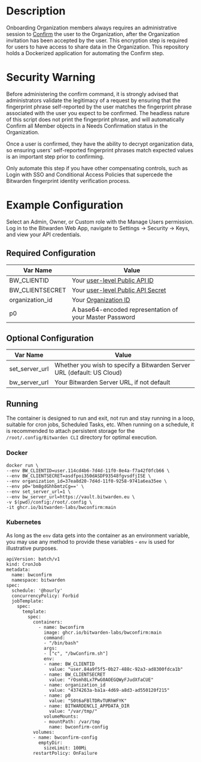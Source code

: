 # Description

Onboarding Organization members always requires an administrative session to [Confirm](https://bitwarden.com/help/managing-users/#confirm) the user to the Organization, after the Organization invitation has been accepted by the user. This encryption step is required for users to have access to share data in the Organization. This repository holds a Dockerized application for automating the Confirm step.

# Security Warning

Before administering the confirm command, it is strongly advised that administrators validate the legitimacy of a request by ensuring that the fingerprint phrase self-reported by the user matches the fingerprint phrase associated with the user you expect to be confirmed. The headless nature of this script does not print the fingerprint phrase, and will automatically Confirm all Member objects in a Needs Confirmation status in the Organization.

Once a user is confirmed, they have the ability to decrypt organization data, so ensuring users' self-reported fingerprint phrases match expected values is an important step prior to confirming.

Only automate this step if you have other compensating controls, such as Login with SSO and Conditional Access Policies that supercede the Bitwarden fingerprint identity verification process.

# Example Configuration

Select an Admin, Owner, or Custom role with the Manage Users permission. Log in to the Bitwarden Web App, navigate to Settings -> Security -> Keys, and view your API credentials.

## Required Configuration
| Var Name | Value |
| ------------- | ------------- |
| BW_CLIENTID  | Your [user-level Public API ID](https://bitwarden.com/help/personal-api-key/) |
| BW_CLIENTSECRET | Your [user-level Public API Secret](https://bitwarden.com/help/personal-api-key/) |
| organization_id | Your [Organization ID](https://bitwarden.com/help/cli/#organization-ids) |
| p0 | A base64-encoded representation of your Master Password |
## Optional Configuration
| Var Name | Value |
| ------------- | ------------- |
| set_server_url | Whether you wish to specify a Bitwarden Server URL (default: US Cloud) |
| bw_server_url | Your Bitwarden Server URL, if not default |
## Running
The container is designed to run and exit, not run and stay running in a loop, suitable for cron jobs, Scheduled Tasks, etc. When running on a schedule, it is recommended to attach persistent storage for the `/root/.config/Bitwarden CLI` directory for optimal execution.

### Docker

```
docker run \
--env BW_CLIENTID=user.114cd4b6-7d4d-11f0-8e4a-f7a42f0fcb66 \
--env BW_CLIENTSECRET=asdfpoi350dASDF93548fgvsdfjISE \
--env organization_id=37ea8d20-7d4d-11f0-9258-9741a6ea35ee \
--env p0='bm8gdGhhbmtzCg==' \
--env set_server_url=1 \
--env bw_server_url=https://vault.bitwarden.eu \
-v $(pwd)/config:/root/.config \
-it ghcr.io/bitwarden-labs/bwconfirm:main
```

### Kubernetes

As long as the `env` data gets into the container as an environment variable, you may use any method to provide these variables - `env` is used for illustrative purposes.

```
apiVersion: batch/v1
kind: CronJob
metadata:
  name: bwconfirm
  namespace: bitwarden
spec:
  schedule: '@hourly'
  concurrencyPolicy: Forbid
  jobTemplate:
    spec:
      template:
        spec:
          containers:
            - name: bwconfirm
              image: ghcr.io/bitwarden-labs/bwconfirm:main
              command:
              - "/bin/bash"
              args:
              - ["c", "/bwConfirm.sh"]
              env:
              - name: BW_CLIENTID
                value: "user.84a9f5f5-0b27-488c-92a3-ad8300fdca1b"
              - name: BW_CLIENTSECRET
                value: "rOsmh8Lx7PwG0AOEGQWyFJudXfaCUE"
              - name: organization_id
                value: "4374263a-ba1a-4d69-a8d3-ad550120f215"
              - name: p0
                value: "S0t6aFBlTDRvTURhWFYK"
              - name: BITWARDENCLI_APPDATA_DIR
                value: "/var/tmp/"
              volumeMounts:
              - mountPath: /var/tmp
                name: bwconfirm-config
          volumes:
          - name: bwconfirm-config
            emptyDir:
              sizeLimit: 100Mi
          restartPolicy: OnFailure
```
